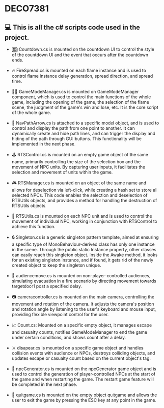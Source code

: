 # DECO7381
## 💻 This is all the c# scripts code used in the project.
- 🔟 Countdown.cs is mounted on the countdown UI to control the style of the countdown UI and the event that occurs after the countdown ends.<br></br>
- 🔥 FireSpread.cs is mounted on each flame instance and is used to control flame instance delay generation, spread direction, and spread time.<br></br>
- 👨‍💼 GameModeManager.cs is mounted on GameModeManager component, which is used to control the main functions of the whole game, including the opening of the game, the selection of the flame scene, the judgment of the game's win and lose, etc. It is the core script of the whole game.<br></br>
- 🧩 NavPathArrow.cs is attached to a specific model object, and is used to control and display the path from one point to another. It can dynamically create and hide path lines, and can trigger the display and hiding of the path through GUI buttons. This functionality will be implemented in the next phase.<br></br>
- 🕹️ RTSControl.cs is mounted on an empty game object of the same name, primarily controlling the size of the selection box and the movement of NPC units. By capturing user inputs, it facilitates the selection and movement of units within the game.<br></br>
- 🎮 RTSManager.cs is mounted on an object of the same name and allows for deselection via left-click, while creating a hash set to store all selected NPCs. This code enables the selection and deselection of RTSUtils objects, and provides a method for handling the destruction of RTSUtils objects.<br></br>
- 🤖 RTSUtils.cs is mounted on each NPC unit and is used to control the movement of individual NPC, working in conjunction with RTSControl to achieve this function.<br></br>
- 🔒 Singleton.cs is a generic singleton pattern template, aimed at ensuring a specific type of MonoBehaviour-derived class has only one instance in the scene. Through the public static Instance property, other classes can easily reach this singleton object. Inside the Awake method, it looks for an existing singleton instance, and if found, it gets rid of the newly created object to keep the singleton unique.<br></br>
- 🚶 audiencemove.cs is mounted on non-player-controlled audiences, simulating evacuation in a fire scenario by directing movement towards targetdoor1 post a specified delay.<br></br>
- 📷 cameracontroller.cs is mounted on the main camera, controlling the movement and rotation of the camera. It adjusts the camera's position and rotation angle by listening to the user's keyboard and mouse input, providing flexible viewpoint control for the user.<br></br>
- 📈 Count.cs: Mounted on a specific empty object, it manages escape and casualty counts, notifies GameModeManager to end the game under certain conditions, and shows count after a delay.<br></br>
- ⚔️ disapear.cs is mounted on a specific game object and handles collision events with audience or NPCs, destroys colliding objects, and updates escape or casualty count based on the current object's tag.<br></br>
- 👾 npcGenerator.cs is mounted on the npcGenerator game object and is used to control the generation of player-controlled NPCs at the start of the game and when restarting the game. The restart game feature will be completed in the next phase.<br></br>
- 🚪 quitgame.cs is mounted on the empty object quitgame and allows the user to exit the game by pressing the ESC key at any point in the game.
